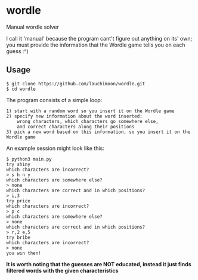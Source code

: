 # wordle
Manual wordle solver

I call it 'manual' because the program cant't figure out anything on its' own; you must provide the information that the Wordle game tells you on each guess :^)

## Usage
```
$ git clone https://github.com/lauchimoon/wordle.git
$ cd wordle
```

The program consists of a simple loop:
```
1) start with a random word so you insert it on the Wordle game
2) specify new information about the word inserted:
    wrong characters, which characters go somewhere else,
    and correct characters along their positions
3) pick a new word based on this information, so you insert it on the Wordle game
```

An example session might look like this:
```
$ python3 main.py
try shiny
which characters are incorrect?
> s h n y
which characters are somewhere else?
> none
which characters are correct and in which positions?
> i,3
try price
which characters are incorrect?
> p c
which characters are somewhere else?
> none
which characters are correct and in which positions?
> r,2 e,5
try bribe
which characters are incorrect?
> none
you win then!
```

**It is worth noting that the guesses are NOT educated, instead it just finds filtered words with the given characteristics**
